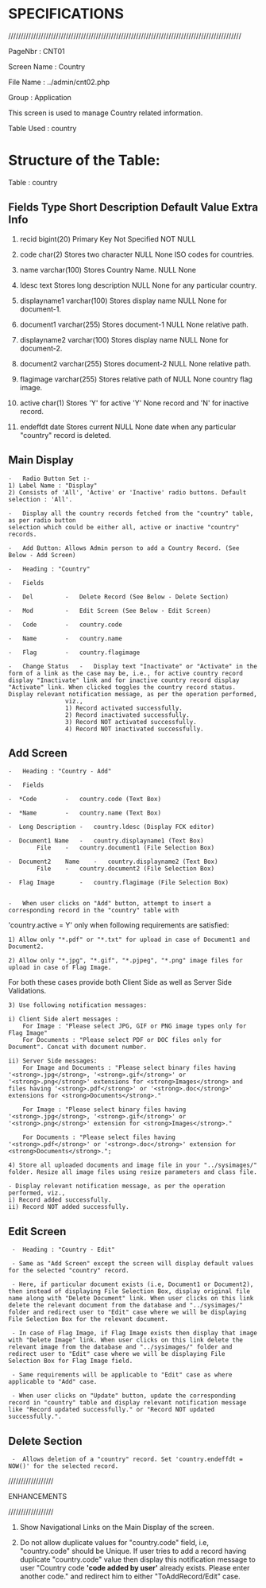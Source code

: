 SPECIFICATIONS
==============

/////////////////////////////////////////////////////////////////////////////////////////////

PageNbr : CNT01

Screen Name : Country

File Name : 	../admin/cnt02.php

Group : Application

This screen is used to manage Country related information.

Table Used : country

Structure of the Table:
=======================

Table : country

 Fields			Type		Short Description	Default	Value	Extra Info
------------------------------------------------------------------------------------------
1) recid		bigint(20)	Primary Key		Not Specified	NOT NULL

2) code			char(2)		Stores two character		NULL		None
					ISO codes for countries.

3) name			varchar(100)	Stores Country Name.		NULL		None

4) ldesc		text		Stores long description		NULL		None
					for any particular 
					country.

5) displayname1		varchar(100)	Stores display name		NULL		None
					for document-1.

6) document1		varchar(255)	Stores document-1		NULL		None
					relative path.	

7) displayname2		varchar(100)	Stores display name		NULL		None
					for document-2.

8) document2		varchar(255)	Stores document-2		NULL		None
					relative path.	

9) flagimage		varchar(255)	Stores relative path of 	NULL		None
					country	flag image.

10) active		char(1)		Stores 'Y' for active		'Y'		None
					record and 'N' for 
					inactive record.

11) endeffdt		date		Stores current			NULL		None
					date when any 
					particular "country" 
					record is deleted.

Main Display
------------

    -   Radio Button Set :- 
	1) Label Name : "Display" 
	2) Consists of 'All', 'Active' or 'Inactive' radio buttons. Default selection : 'All'.

    -   Display all the country records fetched from the "country" table, as per radio button 
	selection which could be either all, active or inactive "country" records.
		
    -   Add Button: Allows Admin person to add a Country Record. (See Below - Add Screen)

    -	Heading : "Country"
   
    -   Fields

	-   Del			-	Delete Record (See Below - Delete Section)

	-   Mod			-	Edit Screen (See Below - Edit Screen)
	
	-   Code		-	country.code

	-   Name		-	country.name

	-   Flag		-	country.flagimage

	-   Change Status	-	Display text "Inactivate" or "Activate" in the form of a link as the case may be, i.e., for active country record display "Inactivate" link and for inactive country record display "Activate" link. When clicked toggles the country record status. Display relevant notification message, as per the operation performed,	
					viz.,
					1) Record activated successfully. 
					2) Record inactivated successfully. 
					3) Record NOT activated successfully. 
					4) Record NOT inactivated successfully.

Add Screen
----------
    -	Heading : "Country - Add"

    -   Fields
	
	-  *Code		-	country.code (Text Box)

	-  *Name		-	country.name (Text Box)

	-  Long Description	-	country.ldesc (Display FCK editor)

	-  Document1 Name	-	country.displayname1 (Text Box)
			File	-	country.document1 (File Selection Box)

	-  Document2	Name	-	country.displayname2 (Text Box)
			File	-	country.document2 (File Selection Box)

	-  Flag Image		-	country.flagimage (File Selection Box)


    -	When user clicks on "Add" button, attempt to insert a corresponding record in the "country" table with
 'country.active = Y' only when following requirements are satisfied:

    1) Allow only "*.pdf" or "*.txt" for upload in case of Document1 and Document2.

    2) Allow only "*.jpg", "*.gif", "*.pjpeg", "*.png" image files for upload in case of Flag Image. 
For both these cases provide both Client Side as well as Server Side Validations.

    3) Use following notification messages:
	
	i) Client Side alert messages :
		For Image : "Please select JPG, GIF or PNG image types only for Flag Image"
		For Documents : "Please select PDF or DOC files only for Document". Concat with document number.

	ii) Server Side messages:
		For Image and Documents : "Please select binary files having '<strong>.jpg</strong>, '<strong>.gif</strong>' or '<strong>.png</strong>' extensions for <strong>Images</strong> and files having '<strong>.pdf</strong>' or '<strong>.doc</strong>' extensions for <strong>Documents</strong>."

		For Image : "Please select binary files having '<strong>.jpg</strong>, '<strong>.gif</strong>' or '<strong>.png</strong>' extension for <strong>Images</strong>."

		For Documents : "Please select files having '<strong>.pdf</strong>' or '<strong>.doc</strong>' extension for <strong>Documents</strong>.";

    4) Store all uploaded documents and image file in your "../sysimages/" folder. Resize all image files using resize parameters and class file.

    - Display relevant notification message, as per the operation performed, viz.,
	i) Record added successfully. 
	ii) Record NOT added successfully.
    


Edit Screen
-----------
     -	Heading : "Country - Edit"

     - Same as "Add Screen" except the screen will display default values for the selected "country" record.

     - Here, if particular document exists (i.e, Document1 or Document2), then instead of displaying File Selection Box, display original file name along with "Delete Document" link. When user clicks on this link delete the relevant document from the database and "../sysimages/" folder and redirect user to "Edit" case where we will be displaying File Selection Box for the relevant document.

     - In case of Flag Image, if Flag Image exists then display that image with "Delete Image" link. When user clicks on this link delete the relevant image from the database and "../sysimages/" folder and redirect user to "Edit" case where we will be displaying File Selection Box for Flag Image field.

     - Same requirements will be applicable to "Edit" case as where applicable to "Add" case.

     - When user clicks on "Update" button, update the corresponding record in "country" table and display relevant notification message like "Record updated successfully." or "Record NOT updated successfully.".
   


Delete Section
--------------	
	
     -	Allows deletion of a "country" record. Set 'country.endeffdt = NOW()' for the selected record.


//////////////////

ENHANCEMENTS

//////////////////

1) Show Navigational Links on the Main Display of the screen.

2) Do not allow duplicate values for "country.code" field, i.e, "country.code" should be Unique. If user tries to add a record having duplicate "country.code" value then display this notification message to user "Country code <strong>'code added by user'</strong> already exists. Please enter another code." and redirect him to either "ToAddRecord/Edit" case.